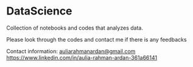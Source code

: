 # DataScience
Collection of notebooks and codes that analyzes data.

Please look through the codes and contact me if there is any feedbacks

Contact information:
auliarahmanardan@gmail.com
https://www.linkedin.com/in/aulia-rahman-ardan-361a66141
